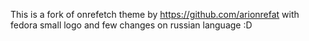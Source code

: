   This is a fork of onrefetch theme by https://github.com/arionrefat with fedora small logo and few changes on russian language :D

